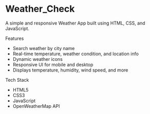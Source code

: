 # Weather_Check
A simple and responsive Weather App built using HTML, CSS, and JavaScript.

Features
* Search weather by city name
* Real-time temperature, weather condition, and location info
* Dynamic weather icons
* Responsive UI for mobile and desktop
* Displays temperature, humidity, wind speed, and more

Tech Stack
* HTML5
* CSS3
* JavaScript
* OpenWeatherMap API
